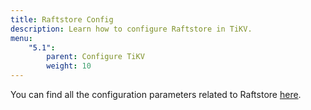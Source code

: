 ```yaml
---
title: Raftstore Config
description: Learn how to configure Raftstore in TiKV.
menu:
    "5.1":
        parent: Configure TiKV
        weight: 10
---
```


You can find all the configuration parameters related to Raftstore [here](../tikv-configuration-file/#raftstore).
